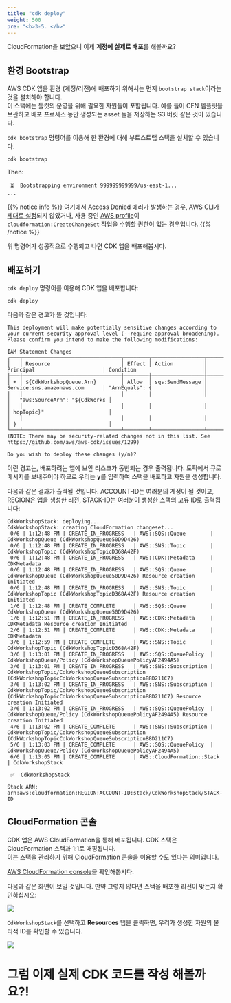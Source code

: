 ```yaml
---
title: "cdk deploy"
weight: 500
pre: "<b>3-5. </b>"
---
```




CloudFormation을 보았으니 이제 **계정에 실제로 배포**를 해볼까요?

## 환경 Bootstrap

AWS CDK 앱을 환경 (계정/리전)에 배포하기 위해서는 먼저 `bootstrap stack`이라는 것을 설치해야 합니다.  
이 스택에는 툴킷의 운영을 위해 필요한 자원들이 포함됩니다. 예를 들어 CFN 템플릿을 보관하고 배포 프로세스 동안 생성되는 asset 들을 저장하는 S3 버킷 같은 것이 있습니다.

`cdk bootstrap` 명령어를 이용해 한 환경에 대해 부트스트랩 스택을 설치할 수 있습니다.


```
cdk bootstrap
```

Then:

```
 ⏳  Bootstrapping environment 999999999999/us-east-1...
...
```

{{% notice info %}} 
여기에서 Access Denied 에러가 발생하는 경우, AWS CLI가 [제대로 설정](/15-prerequisites/200-account.html)되지 않았거나, 사용 중인 [AWS profile](https://docs.aws.amazon.com/cli/latest/userguide/cli-configure-profiles.html)이 `cloudformation:CreateChangeSet` 작업을 수행할 권한이 없는 경우입니다. {{% /notice %}}

위 명령어가 성공적으로 수행되고 나면 CDK 앱을 배포해봅시다.


## 배포하기

`cdk deploy` 명령어를 이용해 CDK 앱을 배포합니다:

```
cdk deploy
```

다음과 같은 경고가 뜰 것입니다:

```text
This deployment will make potentially sensitive changes according to your current security approval level (--require-approval broadening).
Please confirm you intend to make the following modifications:

IAM Statement Changes
┌───┬────────────────────────────────┬────────┬─────────────────┬────────────────────────────────┬────────────────────────────────┐
│   │ Resource                       │ Effect │ Action          │ Principal                      │ Condition                      │
├───┼────────────────────────────────┼────────┼─────────────────┼────────────────────────────────┼────────────────────────────────┤
│ + │ ${CdkWorkshopQueue.Arn}        │ Allow  │ sqs:SendMessage │ Service:sns.amazonaws.com      │ "ArnEquals": {                 │
│   │                                │        │                 │                                │   "aws:SourceArn": "${CdkWorks │
│   │                                │        │                 │                                │ hopTopic}"                     │
│   │                                │        │                 │                                │ }                              │
└───┴────────────────────────────────┴────────┴─────────────────┴────────────────────────────────┴────────────────────────────────┘
(NOTE: There may be security-related changes not in this list. See https://github.com/aws/aws-cdk/issues/1299)

Do you wish to deploy these changes (y/n)?
```

이런 경고는, 배포하려는 앱에 보안 리스크가 동반되는 경우 출력됩니다.
토픽에서 큐로 메시지를 보내주어야 하므로 우리는 **y**를 입력하여 스택을 배포하고 자원을 생성합니다.


다음과 같은 결과가 출력될 것입니다. ACCOUNT-ID는 여러분의 계정이 될 것이고, REGION은 앱을 생성한 리전, STACK-ID는 여러분이 생성한 스택의 고유 ID로 출력됩니다:

```
CdkWorkshopStack: deploying...
CdkWorkshopStack: creating CloudFormation changeset...
 0/6 | 1:12:48 PM | CREATE_IN_PROGRESS   | AWS::SQS::Queue        | CdkWorkshopQueue (CdkWorkshopQueue50D9D426)
 0/6 | 1:12:48 PM | CREATE_IN_PROGRESS   | AWS::SNS::Topic        | CdkWorkshopTopic (CdkWorkshopTopicD368A42F)
 0/6 | 1:12:48 PM | CREATE_IN_PROGRESS   | AWS::CDK::Metadata     | CDKMetadata
 0/6 | 1:12:48 PM | CREATE_IN_PROGRESS   | AWS::SQS::Queue        | CdkWorkshopQueue (CdkWorkshopQueue50D9D426) Resource creation Initiated
 0/6 | 1:12:48 PM | CREATE_IN_PROGRESS   | AWS::SNS::Topic        | CdkWorkshopTopic (CdkWorkshopTopicD368A42F) Resource creation Initiated
 1/6 | 1:12:48 PM | CREATE_COMPLETE      | AWS::SQS::Queue        | CdkWorkshopQueue (CdkWorkshopQueue50D9D426)
 1/6 | 1:12:51 PM | CREATE_IN_PROGRESS   | AWS::CDK::Metadata     | CDKMetadata Resource creation Initiated
 2/6 | 1:12:51 PM | CREATE_COMPLETE      | AWS::CDK::Metadata     | CDKMetadata
 3/6 | 1:12:59 PM | CREATE_COMPLETE      | AWS::SNS::Topic        | CdkWorkshopTopic (CdkWorkshopTopicD368A42F)
 3/6 | 1:13:01 PM | CREATE_IN_PROGRESS   | AWS::SQS::QueuePolicy  | CdkWorkshopQueue/Policy (CdkWorkshopQueuePolicyAF2494A5)
 3/6 | 1:13:01 PM | CREATE_IN_PROGRESS   | AWS::SNS::Subscription | CdkWorkshopTopic/CdkWorkshopQueueSubscription (CdkWorkshopTopicCdkWorkshopQueueSubscription88D211C7)
 3/6 | 1:13:02 PM | CREATE_IN_PROGRESS   | AWS::SNS::Subscription | CdkWorkshopTopic/CdkWorkshopQueueSubscription (CdkWorkshopTopicCdkWorkshopQueueSubscription88D211C7) Resource creation Initiated
 3/6 | 1:13:02 PM | CREATE_IN_PROGRESS   | AWS::SQS::QueuePolicy  | CdkWorkshopQueue/Policy (CdkWorkshopQueuePolicyAF2494A5) Resource creation Initiated
 4/6 | 1:13:02 PM | CREATE_COMPLETE      | AWS::SNS::Subscription | CdkWorkshopTopic/CdkWorkshopQueueSubscription (CdkWorkshopTopicCdkWorkshopQueueSubscription88D211C7)
 5/6 | 1:13:03 PM | CREATE_COMPLETE      | AWS::SQS::QueuePolicy  | CdkWorkshopQueue/Policy (CdkWorkshopQueuePolicyAF2494A5)
 6/6 | 1:13:05 PM | CREATE_COMPLETE      | AWS::CloudFormation::Stack | CdkWorkshopStack

 ✅  CdkWorkshopStack

Stack ARN:
arn:aws:cloudformation:REGION:ACCOUNT-ID:stack/CdkWorkshopStack/STACK-ID
```

## CloudFormation 콘솔

CDK 앱은 AWS CloudFormation을 통해 배포됩니다. CDK 스택은 CloudFormation 스택과 1:1로 매핑됩니다.  
이는 스택을 관리하기 위해 CloudFormation 콘솔을 이용할 수도 있다는 의미입니다.

[AWS CloudFormation
console](https://console.aws.amazon.com/cloudformation/home)을 확인해봅시다.

다음과 같은 화면이 보일 것입니다. 만약 그렇지 않다면 스택을 배포한 리전이 맞는지 확인하십시오:

![](/images/15-cdk/cfn1.png)

`CdkWorkshopStack`를 선택하고 __Resources__ 탭을 클릭하면, 우리가 생성한 자원의 물리적 ID를 확인할 수 있습니다.


![](/images/15-cdk/cfn2.png)

# 그럼 이제 실제 CDK 코드를 작성 해볼까요?!
